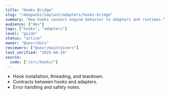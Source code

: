 ```yaml
---
title: "Hooks Bridge"
slug: "/deepwiki/implant/adapters/hooks-bridge"
summary: "How hooks connect engine behavior to adapters and runtimes."
audience: ["dev"]
tags: ["hooks", "adapters"]
level: "guide"
status: "active"
owner: "@uevr/docs"
reviewers: ["@uevr/maintainers"]
last_verified: "2025-08-19"
source:
  code: ["/src/hooks/"]
---
```


- Hook installation, threading, and teardown.
- Contracts between hooks and adapters.
- Error handling and safety notes.
